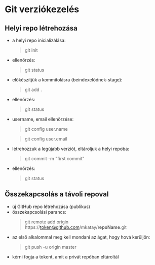 # Git verziókezelés

## Helyi repo létrehozása

- a helyi repo inicializálása:
    > git init
- ellenőrzés:
    > git status
- előkészítjük a kommitolásra (beindexelődnek-stage):
    > git add .
- ellenőrzés:
    > git status
- username, email ellenőrzése:
    > git config user.name

    >git config user.email
- létrehozzuk a legújabb verziót, eltároljuk a helyi repoba:
    > git commit -m "first commit"
- ellenőrzés:
    > git status

## Összekapcsolás a távoli repoval

- új GitHub repo létrehozása (publikus)
- összekapcsolási parancs:
    > git remote add origin https://token@github.com/mkatay/**repoName**.git
- az első alkalommal meg kell mondani az ágat, hogy hová kerüljön:
    > git push -u origin master
- kérni fogja a tokent, amit a privát repóban eltároltál
